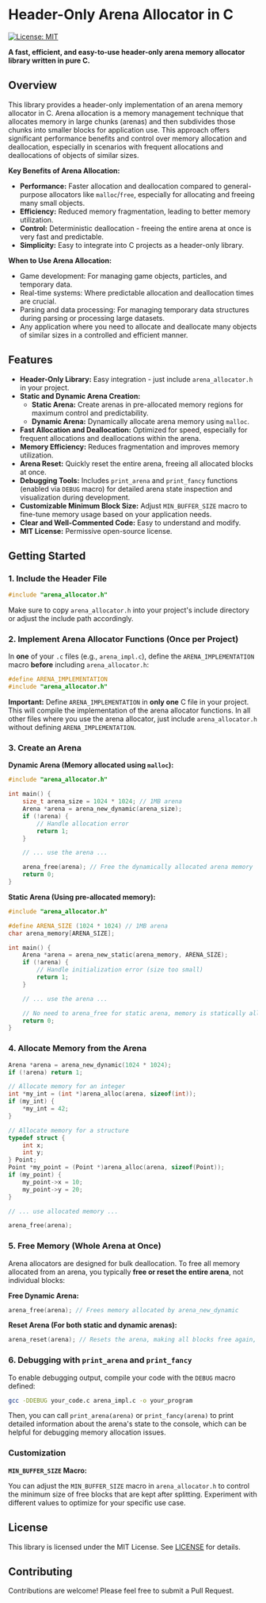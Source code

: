 # Header-Only Arena Allocator in C

[![License: MIT](https://img.shields.io/badge/License-MIT-yellow.svg)](https://opensource.org/licenses/MIT)

**A fast, efficient, and easy-to-use header-only arena memory allocator library written in pure C.**

## Overview

This library provides a header-only implementation of an arena memory allocator in C. Arena allocation is a memory management technique that allocates memory in large chunks (arenas) and then subdivides those chunks into smaller blocks for application use. This approach offers significant performance benefits and control over memory allocation and deallocation, especially in scenarios with frequent allocations and deallocations of objects of similar sizes.

**Key Benefits of Arena Allocation:**

*   **Performance:** Faster allocation and deallocation compared to general-purpose allocators like `malloc`/`free`, especially for allocating and freeing many small objects.
*   **Efficiency:** Reduced memory fragmentation, leading to better memory utilization.
*   **Control:**  Deterministic deallocation - freeing the entire arena at once is very fast and predictable.
*   **Simplicity:**  Easy to integrate into C projects as a header-only library.

**When to Use Arena Allocation:**

*   Game development:  For managing game objects, particles, and temporary data.
*   Real-time systems:  Where predictable allocation and deallocation times are crucial.
*   Parsing and data processing:  For managing temporary data structures during parsing or processing large datasets.
*   Any application where you need to allocate and deallocate many objects of similar sizes in a controlled and efficient manner.

## Features

*   **Header-Only Library:**  Easy integration - just include `arena_allocator.h` in your project.
*   **Static and Dynamic Arena Creation:**
    *   **Static Arena:**  Create arenas in pre-allocated memory regions for maximum control and predictability.
    *   **Dynamic Arena:**  Dynamically allocate arena memory using `malloc`.
*   **Fast Allocation and Deallocation:**  Optimized for speed, especially for frequent allocations and deallocations within the arena.
*   **Memory Efficiency:**  Reduces fragmentation and improves memory utilization.
*   **Arena Reset:**  Quickly reset the entire arena, freeing all allocated blocks at once.
*   **Debugging Tools:**  Includes `print_arena` and `print_fancy` functions (enabled via `DEBUG` macro) for detailed arena state inspection and visualization during development.
*   **Customizable Minimum Block Size:**  Adjust `MIN_BUFFER_SIZE` macro to fine-tune memory usage based on your application needs.
*   **Clear and Well-Commented Code:**  Easy to understand and modify.
*   **MIT License:**  Permissive open-source license.

## Getting Started

### 1. Include the Header File

```c
#include "arena_allocator.h"
```

Make sure to copy `arena_allocator.h` into your project's include directory or adjust the include path accordingly.

### 2. Implement Arena Allocator Functions (Once per Project)

In **one** of your `.c` files (e.g., `arena_impl.c`), define the `ARENA_IMPLEMENTATION` macro **before** including `arena_allocator.h`:

```c
#define ARENA_IMPLEMENTATION
#include "arena_allocator.h"
```

**Important:**  Define `ARENA_IMPLEMENTATION` in **only one** C file in your project. This will compile the implementation of the arena allocator functions.  In all other files where you use the arena allocator, just include `arena_allocator.h` without defining `ARENA_IMPLEMENTATION`.

### 3. Create an Arena

**Dynamic Arena (Memory allocated using `malloc`):**

```c
#include "arena_allocator.h"

int main() {
    size_t arena_size = 1024 * 1024; // 1MB arena
    Arena *arena = arena_new_dynamic(arena_size);
    if (!arena) {
        // Handle allocation error
        return 1;
    }

    // ... use the arena ...

    arena_free(arena); // Free the dynamically allocated arena memory
    return 0;
}
```

**Static Arena (Using pre-allocated memory):**

```c
#include "arena_allocator.h"

#define ARENA_SIZE (1024 * 1024) // 1MB arena
char arena_memory[ARENA_SIZE];

int main() {
    Arena *arena = arena_new_static(arena_memory, ARENA_SIZE);
    if (!arena) {
        // Handle initialization error (size too small)
        return 1;
    }

    // ... use the arena ...

    // No need to arena_free for static arena, memory is statically allocated
    return 0;
}
```

### 4. Allocate Memory from the Arena

```c
Arena *arena = arena_new_dynamic(1024 * 1024);
if (!arena) return 1;

// Allocate memory for an integer
int *my_int = (int *)arena_alloc(arena, sizeof(int));
if (my_int) {
    *my_int = 42;
}

// Allocate memory for a structure
typedef struct {
    int x;
    int y;
} Point;
Point *my_point = (Point *)arena_alloc(arena, sizeof(Point));
if (my_point) {
    my_point->x = 10;
    my_point->y = 20;
}

// ... use allocated memory ...

arena_free(arena);
```

### 5. Free Memory (Whole Arena at Once)

Arena allocators are designed for bulk deallocation.  To free all memory allocated from an arena, you typically **free or reset the entire arena**, not individual blocks:

**Free Dynamic Arena:**

```c
arena_free(arena); // Frees memory allocated by arena_new_dynamic
```

**Reset Arena (For both static and dynamic arenas):**

```c
arena_reset(arena); // Resets the arena, making all blocks free again, but without freeing the arena's memory itself.
```

### 6. Debugging with `print_arena` and `print_fancy`

To enable debugging output, compile your code with the `DEBUG` macro defined:

```bash
gcc -DDEBUG your_code.c arena_impl.c -o your_program
```

Then, you can call `print_arena(arena)` or `print_fancy(arena)` to print detailed information about the arena's state to the console, which can be helpful for debugging memory allocation issues.

### Customization

**`MIN_BUFFER_SIZE` Macro:**

You can adjust the `MIN_BUFFER_SIZE` macro in `arena_allocator.h` to control the minimum size of free blocks that are kept after splitting.  Experiment with different values to optimize for your specific use case.

## License

This library is licensed under the MIT License. See [LICENSE](LICENSE) for details.

## Contributing

Contributions are welcome! Please feel free to submit a Pull Request.


